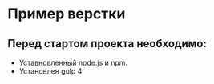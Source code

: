 # Пример верстки

## Перед стартом проекта необходимо:

* Уставновленный node.js и npm.
* Установлен gulp 4 
